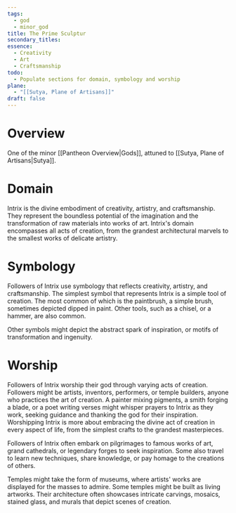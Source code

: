 ```yaml
---
tags:
  - god
  - minor_god
title: The Prime Sculptur
secondary_titles: 
essence:
  - Creativity
  - Art
  - Craftsmanship
todo:
  - Populate sections for domain, symbology and worship
plane:
  - "[[Sutya, Plane of Artisans]]"
draft: false
---
```

# Overview
One of the minor [[Pantheon Overview|Gods]], attuned to [[Sutya, Plane of Artisans|Sutya]].
# Domain
Intrix is the divine embodiment of creativity, artistry, and craftsmanship. They represent the boundless potential of the imagination and the transformation of raw materials into works of art. Intrix's domain encompasses all acts of creation, from the grandest architectural marvels to the smallest works of delicate artistry.
# Symbology
Followers of Intrix use symbology that reflects creativity, artistry, and craftsmanship. The simplest symbol that represents Intrix is a simple tool of creation. The most common of which is the paintbrush, a simple brush, sometimes depicted dipped in paint. Other tools, such as a chisel, or a hammer, are also common.

Other symbols might depict the abstract spark of inspiration, or motifs of transformation and ingenuity.
# Worship
Followers of Intrix worship their god through varying acts of creation. Followers might be artists, inventors, performers, or temple builders, anyone who practices the art of creation. A painter mixing pigments, a smith forging a blade, or a poet writing verses might whisper prayers to Intrix as they work, seeking guidance and thanking the god for their inspiration. Worshipping Intrix is more about embracing the divine act of creation in every aspect of life, from the simplest crafts to the grandest masterpieces.

Followers of Intrix often embark on pilgrimages to famous works of art, grand cathedrals, or legendary forges to seek inspiration. Some also travel to learn new techniques, share knowledge, or pay homage to the creations of others.

Temples might take the form of museums, where artists' works are displayed for the masses to admire. Some temples might be built as living artworks. Their architecture often showcases intricate carvings, mosaics, stained glass, and murals that depict scenes of creation.